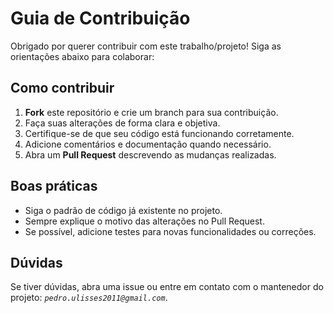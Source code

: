 # Guia de Contribuição

Obrigado por querer contribuir com este trabalho/projeto! Siga as orientações abaixo para colaborar:

## Como contribuir

1. **Fork** este repositório e crie um branch para sua contribuição.
2. Faça suas alterações de forma clara e objetiva.
3. Certifique-se de que seu código está funcionando corretamente.
4. Adicione comentários e documentação quando necessário.
5. Abra um **Pull Request** descrevendo as mudanças realizadas.

## Boas práticas

- Siga o padrão de código já existente no projeto.
- Sempre explique o motivo das alterações no Pull Request.
- Se possível, adicione testes para novas funcionalidades ou correções.

## Dúvidas

Se tiver dúvidas, abra uma issue ou entre em contato com o mantenedor do projeto: *`pedro.ulisses2011@gmail.com`*.
